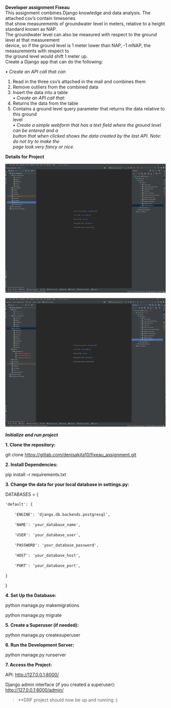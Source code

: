 
**Developer assignment Fixeau**  
This assignment combines Django knowledge and data analysis. The attached csv’s contain timeseries  
that show measurements of groundwater level in meters, relative to a height standard known as NAP.  
The groundwater level can also be measured with respect to the ground level at that measurement  
device, so if the ground level is 1 meter lower than NAP, -1 mNAP, the measurements with respect to  
the ground level would shift 1 meter up.  
Create a Django app that can do the following:  

*• Create an API call that can*  
1. Read in the three csv’s attached in the mail and combines them  
2. Remove outliers from the combined data  
3. Insert the data into a table  
*• Create an API call that:*  
1. Returns the data from the table  
2. Contains a ground level query parameter that returns the data relative to this ground  
level  
*• Create a simple webform that has a text field where the ground level can be entered and a  
button that when clicked shows the data created by the last API. Note: do not try to make the  
page look very fancy or nice.*

**Details for Project**

![Structure of Project](assets/Structure.JPG)


![Upload CSVS](assets/Upload_csvs.JPG)


***Initialize and run project***

 **1. Clone the repository:**
 
git clone https://gitlab.com/denisakita10/fixeau_assignment.git



 **2. Install Dependencies:**
 
pip install -r requirements.txt



 **3. Change the data for your local database in settings.py:**


DATABASES = {

    'default': {
    
        'ENGINE': 'django.db.backends.postgresql',
        
        'NAME': 'your_database_name',
        
        'USER': 'your_database_user',
        
        'PASSWORD': 'your_database_password',
        
        'HOST': 'your_database_host',
        
        'PORT': 'your_database_port',
        
    }
}



 **4. Set Up the Database:**

python manage.py makemigrations

python manage.py migrate



 **5. Create a Superuser (if needed):**

python manage.py createsuperuser



 **6. Run the Development Server:**

python manage.py runserver



 **7. Access the Project:**
 
API: http://127.0.0.1:8000/

Django admin interface (if you created a superuser): http://127.0.0.1:8000/admin/



> **DRF project should now be up and running :)

